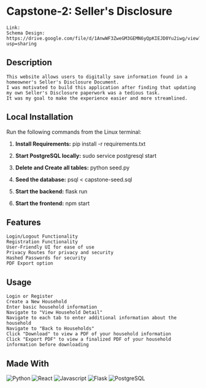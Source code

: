 # Capstone-2: Seller's Disclosure
```
Link:
Schema Design: https://drive.google.com/file/d/1AnwWF3ZweGM3GEMN6yQpKIEJD0Yu2iwg/view?usp=sharing
```

## Description
```
This website allows users to digitally save information found in a homeowner's Seller's Disclosure Document.
I was motivated to build this application after finding that updating my own Seller's Disclosure paperwork was a tedious task.
It was my goal to make the experience easier and more streamlined.
```

## Local Installation
Run the following commands from the Linux terminal:

1.  **Install Requirements:**
    pip install -r requirements.txt

2.  **Start PostgreSQL locally:**
    sudo service postgresql start

3.  **Delete and Create all tables:**
    python seed.py

4.  **Seed the database:**
    psql < capstone-seed.sql

5.  **Start the backend:**
    flask run

6.  **Start the frontend:**
    npm start

## Features
```
Login/Logout Functionality
Registration Functionality
User-Friendly UI for ease of use
Privacy Routes for privacy and security
Hashed Passwords for security
PDF Export option
```

## Usage
```
Login or Register
Create a New Household
Enter basic household information
Navigate to "View Household Detail"
Navigate to each tab to enter additional information about the household
Navigate to "Back to Households"
Click "Download" to view a PDF of your household information
Click "Export PDF" to view a finalized PDF of your household information before downloading
```

## Made With
![Python](https://img.shields.io/badge/Python-FFD43B?style=for-the-badge&logo=python&logoColor=blue)
![React](https://img.shields.io/badge/React-20232A?style=for-the-badge&logo=react&logoColor=61DAFB)
![Javascript](https://img.shields.io/badge/JavaScript-323330?style=for-the-badge&logo=javascript&logoColor=F7DF1E)
![Flask](https://img.shields.io/badge/Flask-000000?style=for-the-badge&logo=flask&logoColor=white)
![PostgreSQL](https://img.shields.io/badge/PostgreSQL-316192?style=for-the-badge&logo=postgresql&logoColor=white)
